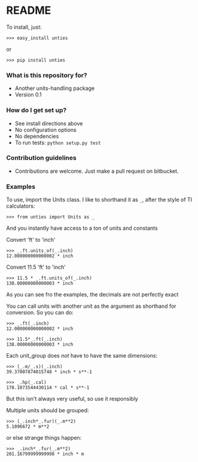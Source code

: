 # README #

To install, just:

    >>> easy_install unties

or

    >>> pip install unties

### What is this repository for? ###

* Another units-handling package
* Version 0.1


### How do I get set up? ###

* See install directions above
* No configuration options
* No dependencies
* To run tests: `python setup.py test`

### Contribution guidelines ###

* Contributions are welcome. Just make a pull request on bitbucket.

### Examples ###

To use, import the Units class. I like to shorthand it as `_`, after the style
of TI calculators:

    >>> from unties import Units as _

And you instantly have access to a ton of units and constants

Convert 'ft' to 'inch'

    >>> _.ft.units_of(_.inch)
    12.000000000000002 * inch

Convert 11.5 'ft' to 'inch'

    >>> 11.5 * _.ft.units_of(_.inch)
    138.00000000000003 * inch

As you can see fro the examples, the decimals are not perfectly exact

You can call units with another unit as the argument as shorthand for
conversion. So you can do:

    >>> _.ft(_.inch)
    12.000000000000002 * inch

    >>> 11.5*_.ft(_.inch)
    138.00000000000003 * inch

Each unit_group does *not* have to have the same dimensions:

    >>> (_.m/_.s)(_.inch)
    39.37007874015748 * inch * s**-1

    >>> _.hp(_.cal)
    178.1073544430114 * cal * s**-1

But this isn't always very useful, so use it responsibly

Multiple units should be grouped:

    >>> (_.inch*_.fur)(_.m**2)
    5.1096672 * m**2

or else strange things happen:

    >>> _.inch*_.fur(_.m**2)
    201.16799999999998 * inch * m